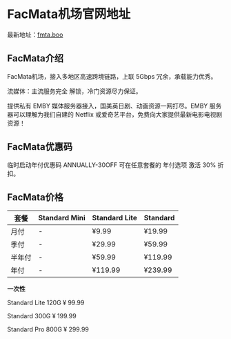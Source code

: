 # FacMata机场官网地址

最新地址：[fmta.boo](https://board.fmta.boo/#/register?code=49S2W2KZ)

## FacMata介绍

FacMata机场，接入多地区高速跨境链路，上联 5Gbps 冗余，承载能力优秀。

流媒体：主流服务完全 解锁，冷门资源尽力保证。

提供私有 EMBY 媒体服务器接入，国美英日剧、动画资源一网打尽。EMBY 服务器可以理解为我们自建的 Netflix 或爱奇艺平台，免费向大家提供最新电影电视剧资源！

## FacMata优惠码

临时启动年付优惠码 ANNUALLY-30OFF 可在任意套餐的 年付选项 激活 30% 折扣。

## FacMata价格

|套餐|Standard Mini|Standard Lite|Standard|
|----|----|----|----|
|月付|-|¥9.99|¥19.99|
|季付|-|¥29.99|¥59.99|
|半年付|-|¥59.99|¥119.99|
|年付|-|¥119.99|¥239.99|

**一次性**

Standard Lite 120G ¥ 99.99

Standard 300G ¥ 199.99

Standard Pro 800G ¥ 299.99

